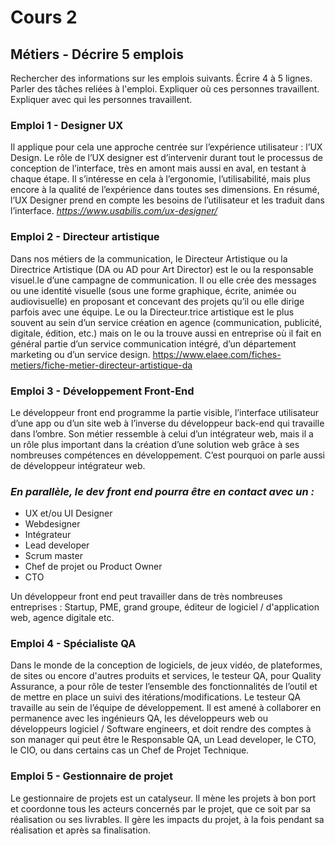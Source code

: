 # Cours 2
## Métiers - Décrire 5 emplois 
Rechercher des informations sur les emplois suivants. Écrire 4 à 5 lignes. Parler des tâches reliées à l'emploi. Expliquer où ces personnes travaillent. Expliquer avec qui les personnes travaillent. 

### Emploi 1 - Designer UX
Il applique pour cela une approche centrée sur l’expérience utilisateur : l’UX Design. Le rôle de l’UX designer est d’intervenir durant tout le processus de conception de l’interface, très en amont mais aussi en aval, en testant à chaque étape. Il s’intéresse en cela à l’ergonomie,  l’utilisabilité, mais plus encore à la qualité de l’expérience dans toutes ses dimensions. En résumé, l’UX Designer prend en compte les besoins de l’utilisateur et les traduit dans l’interface.
_https://www.usabilis.com/ux-designer/_


### Emploi 2 - Directeur artistique
Dans nos métiers de la communication, le Directeur Artistique ou la Directrice Artistique (DA ou AD pour Art Director) est le ou la responsable visuel.le d’une campagne de communication. Il ou elle crée des messages ou une identité visuelle (sous une forme graphique, écrite, animée ou audiovisuelle) en proposant et concevant des projets qu’il ou elle dirige parfois avec une équipe. Le ou la Directeur.trice artistique est le plus souvent au sein d’un service création en agence (communication, publicité, digitale, édition, etc.) mais on le ou la trouve aussi en entreprise où il fait en général partie d’un service communication intégré, d’un département marketing ou d’un service design.
https://www.elaee.com/fiches-metiers/fiche-metier-directeur-artistique-da


### Emploi 3 - Développement Front-End
Le développeur front end programme la partie visible, l’interface utilisateur d’une app ou d’un site web à l’inverse du développeur back-end qui travaille dans l’ombre.
Son métier ressemble à celui d’un intégrateur web, mais il a un rôle plus important dans la création d’une solution web grâce à ses nombreuses compétences en développement. C’est pourquoi on parle aussi de développeur intégrateur web.
### _En parallèle, le dev front end pourra être en contact avec un :_
* UX et/ou UI Designer
* Webdesigner
* Intégrateur
* Lead developer
* Scrum master
* Chef de projet ou Product Owner
* CTO

Un développeur front end peut travailler dans de très nombreuses entreprises : Startup, PME, grand groupe, éditeur de logiciel / d'application web, agence digitale etc.


### Emploi 4 - Spécialiste QA
Dans le monde de la conception de logiciels, de jeux vidéo, de plateformes, de sites ou encore d'autres produits et services, le testeur QA, pour Quality Assurance, a pour rôle de tester l’ensemble des fonctionnalités de l’outil et de mettre en place un suivi des itérations/modifications.
Le testeur QA travaille au sein de l’équipe de développement. Il est amené à collaborer en permanence avec les ingénieurs QA, les développeurs web ou développeurs logiciel / Software engineers, et doit rendre des comptes à son manager qui peut être le Responsable QA, un Lead developer, le CTO, le CIO, ou dans certains cas un Chef de Projet Technique.



### Emploi 5 - Gestionnaire de projet
Le gestionnaire de projets est un catalyseur. Il mène les projets à bon port et coordonne tous les acteurs concernés par le projet, que ce soit par sa réalisation ou ses livrables. Il gère les impacts du projet, à la fois pendant sa réalisation et après sa finalisation. 


